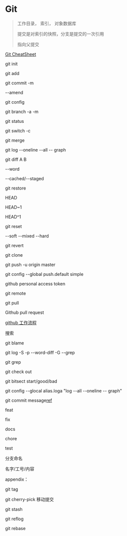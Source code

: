 # Git

> 工作目录， 索引， 对象数据库
>
> 提交是对索引的快照，分支是提交的一次引用
>
> 指向父提交

[Git CheatSheet](./doc/Git-Cheatsheet.pdf)

git init

git add

git commit -m

--amend

git config

git branch -a -m

git status

git switch -c 

git merge 

git log --oneline --all -- graph

git diff A B 

--word

--cached/--staged

git restore

HEAD

HEAD~1

HEAD^1

git reset 

--soft --mixed --hard

git revert

git clone 

git push -u origin master

git config --global push.default simple

github personal access token

git remote

git pull

Github pull request

[github 工作流程](https://www.ruanyifeng.com/blog/2015/08/git-use-process.html)

搜索

git blame 

git log -S -p --word-diff -G --grep

git grep

git check out 

git bitsect start/good/bad

git config --glocal alias.loga "log --all --oneline -- graph"



git commit message[ref](https://www.freecodecamp.org/news/how-to-write-better-git-commit-messages/)

feat

fix

docs

chore

test

分支命名 

名字/工号/内容



appendix：

git tag

git cherry-pick 移动提交

git stash 

git reflog

git rebase
